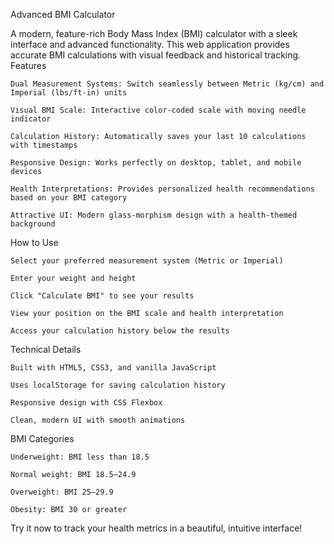 Advanced BMI Calculator

A modern, feature-rich Body Mass Index (BMI) calculator with a sleek interface and advanced functionality. This web application provides accurate BMI calculations with visual feedback and historical tracking.
Features

    Dual Measurement Systems: Switch seamlessly between Metric (kg/cm) and Imperial (lbs/ft-in) units

    Visual BMI Scale: Interactive color-coded scale with moving needle indicator

    Calculation History: Automatically saves your last 10 calculations with timestamps

    Responsive Design: Works perfectly on desktop, tablet, and mobile devices

    Health Interpretations: Provides personalized health recommendations based on your BMI category

    Attractive UI: Modern glass-morphism design with a health-themed background

How to Use

    Select your preferred measurement system (Metric or Imperial)

    Enter your weight and height

    Click "Calculate BMI" to see your results

    View your position on the BMI scale and health interpretation

    Access your calculation history below the results

Technical Details

    Built with HTML5, CSS3, and vanilla JavaScript

    Uses localStorage for saving calculation history

    Responsive design with CSS Flexbox

    Clean, modern UI with smooth animations

BMI Categories

    Underweight: BMI less than 18.5

    Normal weight: BMI 18.5–24.9

    Overweight: BMI 25–29.9

    Obesity: BMI 30 or greater

Try it now to track your health metrics in a beautiful, intuitive interface!

